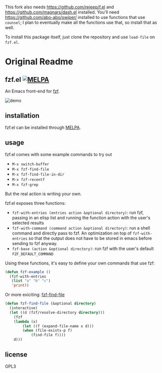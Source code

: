 This fork also needs https://github.com/rejeep/f.el and https://github.com/magnars/dash.el installed. You'll need https://github.com/abo-abo/swiper/ installed to use functions that use `counsel`; I plan to eventually make all the functions use that, so install that as well.

To install this package itself, just clone the repository and use `load-file` on `fzf.el`.

# Original Readme

## fzf.el [![MELPA](https://melpa.org/packages/fzf-badge.svg)](https://melpa.org/#/fzf)

An Emacs front-end for [fzf][1].

![demo](https://cloud.githubusercontent.com/assets/306502/12380684/ca0a6648-bd46-11e5-9091-841b282874e4.gif)

## installation

fzf.el can be installed through [MELPA][2].

## usage

fzf.el comes with some example commands to try out

- `M-x switch-buffer`
- `M-x fzf-find-file`
- `M-x fzf-find-file-in-dir`
- `M-x fzf-recentf`
- `M-x fzf-grep`

But the real action is writing your own. 

fzf.el exposes three functions:

- `fzf-with-entries (entries action &optional directory)`: run fzf, passing in an elisp list and running the function action with the user's selected results
- `fzf-with-command (command action &optional directory)`: run a shell command and directly pass to fzf. An optimization on top of `fzf-with-entries` so that the output does not have to be stored in emacs before sending to fzf anyway.
- `fzf-base (action &optional directory)`: run fzf with the user's default `FZF_DEFAULT_COMMAND`

Using these functions, it's easy to define your own commands that use fzf:

```lisp
(defun fzf-example ()
  (fzf-with-entries
   (list "a" "b" "c")
   'print))
```

Or more exiciting: [fzf-find-file](https://github.com/seenaburns/fzf.el/blob/master/fzf.el#L244)

```lisp
(defun fzf-find-file (&optional directory)
  (interactive)
  (let ((d (fzf/resolve-directory directory)))
    (fzf
    (lambda (x)
        (let ((f (expand-file-name x d)))
        (when (file-exists-p f)
            (find-file f))))
    d)))
```

## license

GPL3

[1]: https://github.com/junegunn/fzf
[2]: https://melpa.org
